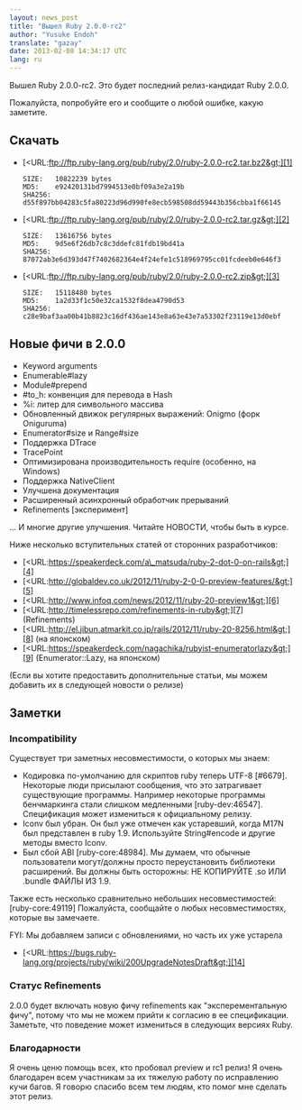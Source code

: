 ```yaml
---
layout: news_post
title: "Вышел Ruby 2.0.0-rc2"
author: "Yusuke Endoh"
translate: "gazay"
date: 2013-02-08 14:34:17 UTC
lang: ru
---
```


Вышел Ruby 2.0.0-rc2. Это будет последний релиз-кандидат
Ruby 2.0.0.

Пожалуйста, попробуйте его и сообщите о любой ошибке, какую заметите.

## Скачать

* [&lt;URL:ftp://ftp.ruby-lang.org/pub/ruby/2.0/ruby-2.0.0-rc2.tar.bz2&gt;][1]

      SIZE:   10822239 bytes
      MD5:    e92420131bd7994513e0bf09a3e2a19b
      SHA256: d55f897bb04283c5fa80223d96d990fe8ecb598508dd59443b356cbba1f66145

* [&lt;URL:ftp://ftp.ruby-lang.org/pub/ruby/2.0/ruby-2.0.0-rc2.tar.gz&gt;][2]

      SIZE:   13616756 bytes
      MD5:    9d5e6f26db7c8c3ddefc81fdb19bd41a
      SHA256: 87072ab3e6d393d47f7402682364e4f24efe1c518969795cc01fcdeeb0e646f3

* [&lt;URL:ftp://ftp.ruby-lang.org/pub/ruby/2.0/ruby-2.0.0-rc2.zip&gt;][3]

      SIZE:   15118480 bytes
      MD5:    1a2d33f1c50e32ca1532f8dea4790d53
      SHA256: c28e9baf3aa00b41b8823c16df436ae143e8a63e43e7a53302f23119e13d0ebf

## Новые фичи в 2.0.0

* Keyword arguments
* Enumerable#lazy
* Module#prepend
* \#to\_h: конвенция для перевода в Hash
* %i: литер для символьного массива
* Обновленный движок регулярных выражений: Onigmo (форк Oniguruma)
* Enumerator#size и Range#size
* Поддержка DTrace
* TracePoint
* Оптимизирована производительность require (особенно, на Windows)
* Поддержка NativeClient
* Улучшена документация
* Расширенный асинхронный обработчик прерываний
* Refinements \[эксперимент\]

... И многие другие улучшения. Читайте НОВОСТИ, чтобы быть в курсе.

Ниже несколько вступительных статей от сторонних разработчиков:

* [&lt;URL:https://speakerdeck.com/a\_matsuda/ruby-2-dot-0-on-rails&gt;][4]
* [&lt;URL:http://globaldev.co.uk/2012/11/ruby-2-0-0-preview-features/&gt;][5]
* [&lt;URL:http://www.infoq.com/news/2012/11/ruby-20-preview1&gt;][6]
* [&lt;URL:http://timelessrepo.com/refinements-in-ruby&gt;][7]
  (Refinements)
* [&lt;URL:http://el.jibun.atmarkit.co.jp/rails/2012/11/ruby-20-8256.html&gt;][8]
  (на японском)
* [&lt;URL:https://speakerdeck.com/nagachika/rubyist-enumeratorlazy&gt;][9]
  (Enumerator::Lazy, на японском)

(Если вы хотите предоставить дополнительные статьи, мы можем добавить их
в следующей новости о релизе)

## Заметки

### Incompatibility

Существует три заметных несовместимости, о которых мы знаем:

* Кодировка по-умолчанию для скриптов ruby теперь UTF-8 \[#6679\].
  Некоторые люди присылают сообщения, что это затрагивает существующие
  программы. Например некоторые программы бенчмаркинга стали слишком
  медленными \[ruby-dev:46547\]. Спецификация может измениться к
  официальному релизу.
* Iconv был убран. Он был уже отмечен как устаревший, когда M17N был
  представлен в ruby 1.9. Используйте String#encode и другие методы
  вместо Iconv.
* Был сбой ABI \[ruby-core:48984\]. Мы думаем, что обычные пользователи
  могут/должны просто переустановить библиотеки расширений. Вы должны
  быть осторожны: НЕ КОПИРУЙТЕ .so ИЛИ .bundle ФАЙЛЫ ИЗ 1.9.

Также есть несколько сравнительно небольших несовместимостей:
\[ruby-core:49119\]
Пожалуйста, сообщайте о любых несовместимостях, которые вы замечаете.

FYI: Мы добавляем записи с обновлениями, но часть их уже устарела

* [&lt;URL:https://bugs.ruby-lang.org/projects/ruby/wiki/200UpgradeNotesDraft&gt;][14]

### Статус Refinements

2\.0.0 будет включать новую фичу refinements как \"эксперементальную
фичу\", потому что мы не можем прийти к согласию в ее спецификации.
Заметьте, что поведение может измениться в следующих версиях Ruby.

### Благодарности

Я очень ценю помощь всех, кто пробовал preview и rc1 релиз! Я очень
благодарен всем участникам за их тяжелую работу по исправлению кучи
багов. Я говорю спасибо всем тем людям, кто помог мне сделать этот
релиз.



[1]: ftp://ftp.ruby-lang.org/pub/ruby/2.0/ruby-2.0.0-rc2.tar.bz2
[2]: ftp://ftp.ruby-lang.org/pub/ruby/2.0/ruby-2.0.0-rc2.tar.gz
[3]: ftp://ftp.ruby-lang.org/pub/ruby/2.0/ruby-2.0.0-rc2.zip
[4]: https://speakerdeck.com/a_matsuda/ruby-2-dot-0-on-rails
[5]: http://globaldev.co.uk/2012/11/ruby-2-0-0-preview-features/
[6]: http://www.infoq.com/news/2012/11/ruby-20-preview1
[7]: http://timelessrepo.com/refinements-in-ruby
[8]: http://el.jibun.atmarkit.co.jp/rails/2012/11/ruby-20-8256.html
[9]: https://speakerdeck.com/nagachika/rubyist-enumeratorlazy
[10]: https://bugs.ruby-lang.org/issues/6679
[11]: http://blade.nagaokaut.ac.jp/cgi-bin/scat.rb/ruby/ruby-dev/46547
[12]: http://blade.nagaokaut.ac.jp/cgi-bin/scat.rb/ruby/ruby-core/48984
[13]: http://blade.nagaokaut.ac.jp/cgi-bin/scat.rb/ruby/ruby-core/49119
[14]: https://bugs.ruby-lang.org/projects/ruby/wiki/200UpgradeNotesDraft
